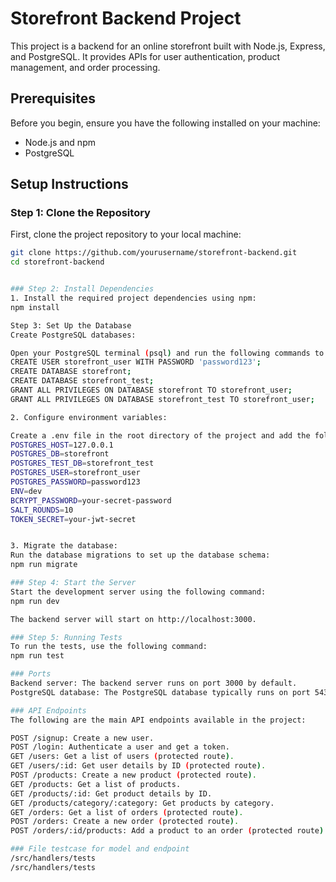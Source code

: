 # Storefront Backend Project

This project is a backend for an online storefront built with Node.js, Express, and PostgreSQL. It provides APIs for user authentication, product management, and order processing.

## Prerequisites

Before you begin, ensure you have the following installed on your machine:

- Node.js and npm
- PostgreSQL

## Setup Instructions

### Step 1: Clone the Repository

First, clone the project repository to your local machine:

```bash
git clone https://github.com/yourusername/storefront-backend.git
cd storefront-backend


### Step 2: Install Dependencies
1. Install the required project dependencies using npm:
npm install

Step 3: Set Up the Database
Create PostgreSQL databases:

Open your PostgreSQL terminal (psql) and run the following commands to create a new user and two databases (one for development and one for testing):
CREATE USER storefront_user WITH PASSWORD 'password123';
CREATE DATABASE storefront;
CREATE DATABASE storefront_test;
GRANT ALL PRIVILEGES ON DATABASE storefront TO storefront_user;
GRANT ALL PRIVILEGES ON DATABASE storefront_test TO storefront_user;

2. Configure environment variables:

Create a .env file in the root directory of the project and add the following environment variables:
POSTGRES_HOST=127.0.0.1
POSTGRES_DB=storefront
POSTGRES_TEST_DB=storefront_test
POSTGRES_USER=storefront_user
POSTGRES_PASSWORD=password123
ENV=dev
BCRYPT_PASSWORD=your-secret-password
SALT_ROUNDS=10
TOKEN_SECRET=your-jwt-secret


3. Migrate the database:
Run the database migrations to set up the database schema:
npm run migrate

### Step 4: Start the Server
Start the development server using the following command:
npm run dev

The backend server will start on http://localhost:3000.

### Step 5: Running Tests
To run the tests, use the following command:
npm run test

### Ports
Backend server: The backend server runs on port 3000 by default.
PostgreSQL database: The PostgreSQL database typically runs on port 5432.

### API Endpoints
The following are the main API endpoints available in the project:

POST /signup: Create a new user.
POST /login: Authenticate a user and get a token.
GET /users: Get a list of users (protected route).
GET /users/:id: Get user details by ID (protected route).
POST /products: Create a new product (protected route).
GET /products: Get a list of products.
GET /products/:id: Get product details by ID.
GET /products/category/:category: Get products by category.
GET /orders: Get a list of orders (protected route).
POST /orders: Create a new order (protected route).
POST /orders/:id/products: Add a product to an order (protected route)

### File testcase for model and endpoint
/src/handlers/tests
/src/handlers/tests